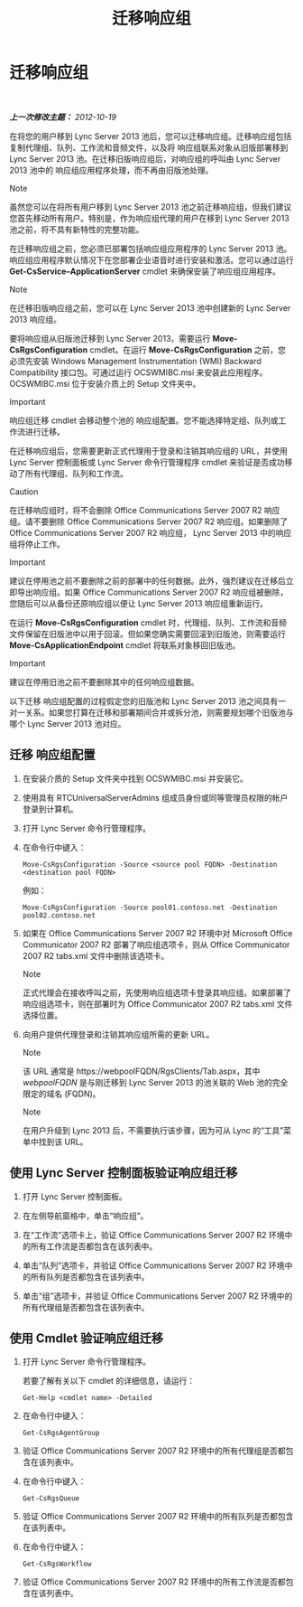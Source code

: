 ﻿---
title: 迁移响应组
TOCTitle: 迁移响应组
ms:assetid: 5c07bf4b-ad8a-4b83-b970-7d933bb7c4ef
ms:mtpsurl: https://technet.microsoft.com/zh-cn/library/JJ204931(v=OCS.15)
ms:contentKeyID: 49312967
ms.date: 05/19/2016
mtps_version: v=OCS.15
ms.translationtype: HT
---

# 迁移响应组

 

_**上一次修改主题：** 2012-10-19_

在将您的用户移到 Lync Server 2013 池后，您可以迁移响应组。迁移响应组包括复制代理组、队列、工作流和音频文件，以及将 响应组联系对象从旧版部署移到 Lync Server 2013 池。在迁移旧版响应组后，对响应组的呼叫由 Lync Server 2013 池中的 响应组应用程序处理，而不再由旧版池处理。

> [!NOTE]  
> 虽然您可以在将所有用户移到 Lync Server 2013 池之前迁移响应组，但我们建议您首先移动所有用户。特别是，作为响应组代理的用户在移到 Lync Server 2013 池之前，将不具有新特性的完整功能。


在迁移响应组之前，您必须已部署包括响应组应用程序的 Lync Server 2013 池。响应组应用程序默认情况下在您部署企业语音时进行安装和激活。您可以通过运行 **Get-CsService–ApplicationServer** cmdlet 来确保安装了响应组应用程序。

> [!NOTE]  
> 在迁移旧版响应组之前，您可以在 Lync Server 2013 池中创建新的 Lync Server 2013 响应组。


要将响应组从旧版池迁移到 Lync Server 2013，需要运行 **Move-CsRgsConfiguration** cmdlet。在运行 **Move-CsRgsConfiguration** 之前，您必须先安装 Windows Management Instrumentation (WMI) Backward Compatibility 接口包。可通过运行 OCSWMIBC.msi 来安装此应用程序。OCSWMIBC.msi 位于安装介质上的 Setup 文件夹中。

> [!IMPORTANT]
> 响应组迁移 cmdlet 会移动整个池的 响应组配置。您不能选择特定组、队列或工作流进行迁移。


在迁移响应组后，您需要更新正式代理用于登录和注销其响应组的 URL，并使用 Lync Server 控制面板或 Lync Server 命令行管理程序 cmdlet 来验证是否成功移动了所有代理组、队列和工作流。

> [!CAUTION]
> 在迁移响应组时，将不会删除 Office Communications Server 2007 R2 响应组。请不要删除 Office Communications Server 2007 R2 响应组。如果删除了 Office Communications Server 2007 R2 响应组， Lync Server 2013 中的响应组将停止工作。


> [!IMPORTANT]
> 建议在停用池之前不要删除之前的部署中的任何数据。此外，强烈建议在迁移后立即导出响应组。如果 Office Communications Server 2007 R2 响应组被删除，您随后可以从备份还原响应组以便让 Lync Server 2013 响应组重新运行。


在运行 **Move-CsRgsConfiguration** cmdlet 时，代理组、队列、工作流和音频文件保留在旧版池中以用于回滚。但如果您确实需要回滚到旧版池，则需要运行 **Move-CsApplicationEndpoint** cmdlet 将联系对象移回旧版池。

> [!IMPORTANT]
> 建议在停用旧池之前不要删除其中的任何响应组数据。


以下迁移 响应组配置的过程假定您的旧版池和 Lync Server 2013 池之间具有一对一关系。如果您打算在迁移和部署期间合并或拆分池，则需要规划哪个旧版池与哪个 Lync Server 2013 池对应。

## 迁移 响应组配置

1.  在安装介质的 Setup 文件夹中找到 OCSWMIBC.msi 并安装它。

2.  使用具有 RTCUniversalServerAdmins 组成员身份或同等管理员权限的帐户登录到计算机。

3.  打开 Lync Server 命令行管理程序。

4.  在命令行中键入：
    
        Move-CsRgsConfiguration -Source <source pool FQDN> -Destination <destination pool FQDN>
    
    例如：
    
        Move-CsRgsConfiguration -Source pool01.contoso.net -Destination pool02.contoso.net

5.  如果在 Office Communications Server 2007 R2 环境中对 Microsoft Office Communicator 2007 R2 部署了响应组选项卡，则从 Office Communicator 2007 R2 tabs.xml 文件中删除该选项卡。
    
    > [!NOTE]
    > 正式代理会在接收呼叫之前，先使用响应组选项卡登录其响应组。如果部署了响应组选项卡，则在部署时为 Office Communicator 2007 R2 tabs.xml 文件选择位置。


6.  向用户提供代理登录和注销其响应组所需的更新 URL。
    
    > [!NOTE]
    > 该 URL 通常是 https://webpoolFQDN/RgsClients/Tab.aspx，其中 <em>webpoolFQDN</em> 是与刚迁移到 Lync Server 2013 的池关联的 Web 池的完全限定的域名 (FQDN)。
    
    > [!NOTE]
    > 在用户升级到 Lync 2013 后，不需要执行该步骤，因为可从 Lync 的“工具”菜单中找到该 URL。


## 使用 Lync Server 控制面板验证响应组迁移

1.  打开 Lync Server 控制面板。

2.  在左侧导航窗格中，单击“响应组”。

3.  在“工作流”选项卡上，验证 Office Communications Server 2007 R2 环境中的所有工作流是否都包含在该列表中。

4.  单击“队列”选项卡，并验证 Office Communications Server 2007 R2 环境中的所有队列是否都包含在该列表中。

5.  单击“组”选项卡，并验证 Office Communications Server 2007 R2 环境中的所有代理组是否都包含在该列表中。

## 使用 Cmdlet 验证响应组迁移

1.  打开 Lync Server 命令行管理程序。
    
    若要了解有关以下 cmdlet 的详细信息，请运行：
    
        Get-Help <cmdlet name> -Detailed

2.  在命令行中键入：
    
        Get-CsRgsAgentGroup

3.  验证 Office Communications Server 2007 R2 环境中的所有代理组是否都包含在该列表中。

4.  在命令行中键入：
    
        Get-CsRgsQueue

5.  验证 Office Communications Server 2007 R2 环境中的所有队列是否都包含在该列表中。

6.  在命令行中键入：
    
        Get-CsRgsWorkflow

7.  验证 Office Communications Server 2007 R2 环境中的所有工作流是否都包含在该列表中。

